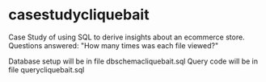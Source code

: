 # casestudycliquebait
Case Study of using SQL to derive insights about an ecommerce store.
Questions answered:
"How many times was each file viewed?"

Database setup will be in file dbschemacliquebait.sql
Query code will be in file querycliquebait.sql
